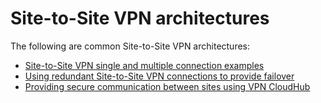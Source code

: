 # Site\-to\-Site VPN architectures<a name="site-site-architechtures"></a>

The following are common Site\-to\-Site VPN architectures:
+ [Site\-to\-Site VPN single and multiple connection examples](Examples.md)
+ [Using redundant Site\-to\-Site VPN connections to provide failover](vpn-redundant-connection.md)
+ [Providing secure communication between sites using VPN CloudHub](VPN_CloudHub.md)